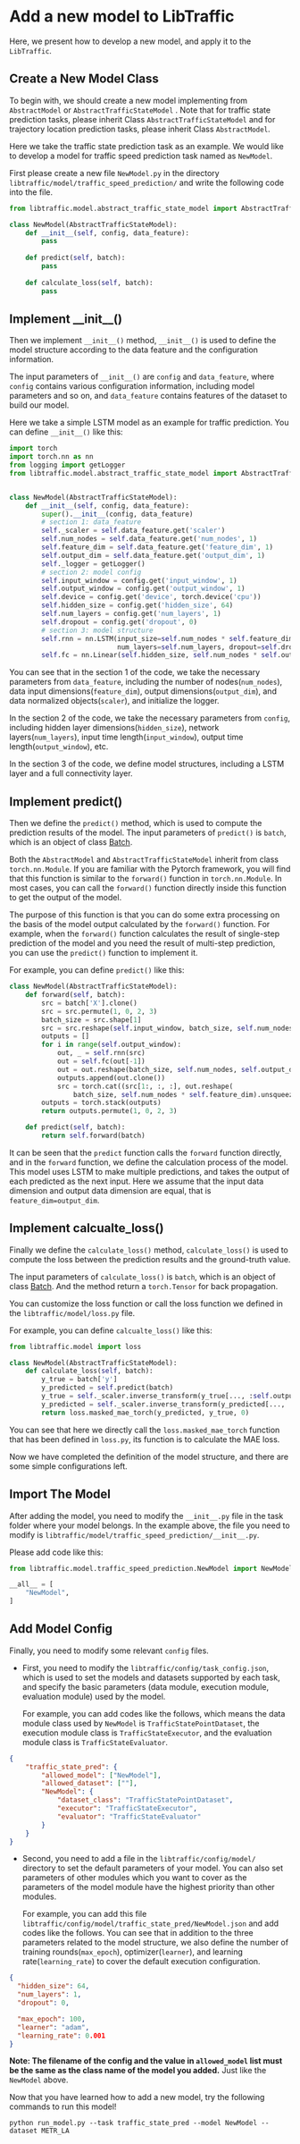 # Add a new model to LibTraffic

Here, we present how to develop a new model, and apply it to the `LibTraffic`.

## Create a New Model Class

To begin with, we should create a new model implementing from `AbstractModel` or `AbstractTrafficStateModel` . Note that for traffic state prediction tasks, please inherit Class `AbstractTrafficStateModel` and for trajectory location prediction tasks, please inherit Class `AbstractModel`.

Here we take the traffic state prediction task as an example. We would like to develop a model for traffic speed prediction task named as `NewModel`. 

First please create a new file `NewModel.py` in the directory `libtraffic/model/traffic_speed_prediction/` and write the following code into the file.

```python
from libtraffic.model.abstract_traffic_state_model import AbstractTrafficStateModel

class NewModel(AbstractTrafficStateModel):
    def __init__(self, config, data_feature):
        pass
    
    def predict(self, batch):
        pass
    
    def calculate_loss(self, batch):
        pass
```

## Implement \_\_init\_\_()

Then we implement `__init__()` method, `__init__()` is used to define the model structure according to the data feature and the configuration information.

The input parameters of  `__init__()` are `config` and `data_feature`, where `config` contains various configuration information, including model parameters and so on,  and `data_feature` contains features of the dataset to build our model.

Here we take a simple LSTM model as an example for traffic prediction. You can define `__init__()` like this:

```python
import torch
import torch.nn as nn
from logging import getLogger
from libtraffic.model.abstract_traffic_state_model import AbstractTrafficStateModel


class NewModel(AbstractTrafficStateModel):
    def __init__(self, config, data_feature):
        super().__init__(config, data_feature)
        # section 1: data_feature
        self._scaler = self.data_feature.get('scaler')
        self.num_nodes = self.data_feature.get('num_nodes', 1)
        self.feature_dim = self.data_feature.get('feature_dim', 1)
        self.output_dim = self.data_feature.get('output_dim', 1)
        self._logger = getLogger()
        # section 2: model config 
        self.input_window = config.get('input_window', 1)
        self.output_window = config.get('output_window', 1)
        self.device = config.get('device', torch.device('cpu'))
        self.hidden_size = config.get('hidden_size', 64)
        self.num_layers = config.get('num_layers', 1)
        self.dropout = config.get('dropout', 0)
        # section 3: model structure
        self.rnn = nn.LSTM(input_size=self.num_nodes * self.feature_dim, hidden_size=self.hidden_size,
                           num_layers=self.num_layers, dropout=self.dropout)
        self.fc = nn.Linear(self.hidden_size, self.num_nodes * self.output_dim)
```

You can see that in the section 1 of the code, we take the necessary parameters from `data_feature`, including the number of nodes(`num_nodes`), data input dimensions(`feature_dim`), output dimensions(`output_dim`), and data normalized objects(`scaler`), and initialize the logger. 

In the section 2 of the code, we take the necessary parameters from `config`, including hidden layer dimensions(`hidden_size`), network layers(`num_layers`), input time length(`input_window`), output time length(`output_window`), etc.

In the section 3 of the code, we define model structures, including a LSTM layer and a full connectivity layer.

## Implement predict()

Then we define the `predict()` method, which is used to compute the prediction results of the model. The input parameters of  `predict()` is `batch`, which is an object of class [Batch](../user_guide/data/batch.md). 

Both the  `AbstractModel` and `AbstractTrafficStateModel`  inherit from class `torch.nn.Module`. If you are familiar with the Pytorch framework, you will find that this function is similar to the `forward()` function in `torch.nn.Module`.  In most cases, you can call the `forward()` function directly inside this function to get the output of the model. 

The purpose of this function is that you can do some extra processing on the basis of the model output calculated by the `forward()` function. For example, when the `forward()`  function calculates the result of single-step prediction of the model and you need the result of multi-step prediction, you can use the `predict()` function to implement it.

For example, you can define `predict()` like this:

```python
class NewModel(AbstractTrafficStateModel):
    def forward(self, batch):
        src = batch['X'].clone()
        src = src.permute(1, 0, 2, 3)
        batch_size = src.shape[1]
        src = src.reshape(self.input_window, batch_size, self.num_nodes * self.feature_dim)
        outputs = []
        for i in range(self.output_window):
            out, _ = self.rnn(src)
            out = self.fc(out[-1])
            out = out.reshape(batch_size, self.num_nodes, self.output_dim)
            outputs.append(out.clone())
            src = torch.cat((src[1:, :, :], out.reshape(
                batch_size, self.num_nodes * self.feature_dim).unsqueeze(0)), dim=0)
        outputs = torch.stack(outputs)
        return outputs.permute(1, 0, 2, 3)

    def predict(self, batch):
        return self.forward(batch)
```

It can be seen that the `predict` function calls the `forward` function directly, and in the `forward` function, we define the calculation process of the model. This model uses LSTM to make multiple predictions, and takes the output of each predicted as the next input.  Here we assume that the input data dimension and output data dimension are equal, that is `feature_dim=output_dim`.

## Implement calcualte_loss()

Finally we define the `calculate_loss()` method, `calculate_loss()` is used to compute the loss between the prediction results and the ground-truth value. 

The input parameters of  `calculate_loss()` is `batch`, which is an object of class [Batch](../user_guide/data/batch.md). And the method return a `torch.Tensor` for back propagation.

You can customize the loss function or call the loss function we defined in the `libtraffic/model/loss.py` file.

For example, you can define `calcualte_loss()` like this:

```python
from libtraffic.model import loss

class NewModel(AbstractTrafficStateModel):
    def calculate_loss(self, batch):
        y_true = batch['y']
        y_predicted = self.predict(batch)
        y_true = self._scaler.inverse_transform(y_true[..., :self.output_dim])
        y_predicted = self._scaler.inverse_transform(y_predicted[..., :self.output_dim])
        return loss.masked_mae_torch(y_predicted, y_true, 0)
```

You can see that here we directly call the `loss.masked_mae_torch` function that has been defined in `loss.py`, its function is to calculate the MAE loss.

Now we have completed the definition of the model structure, and there are some simple configurations left.

## Import The Model

After adding the model, you need to modify the `__init__.py` file in the task folder where your model belongs.  In the example above, the file you need to modify is `libtraffic/model/traffic_speed_prediction/__init__.py`. 

Please add code like this:

```python
from libtraffic.model.traffic_speed_prediction.NewModel import NewModel

__all__ = [
    "NewModel",
]
```

## Add Model Config

Finally, you need to modify some relevant `config` files.

- First, you need to modify the `libtraffic/config/task_config.json`, which is used to set the models and datasets supported by each task, and specify the basic parameters (data module, execution module, evaluation module) used by the model. 

  For example, you can add codes like the follows, which means the data module class used by `NewModel` is `TrafficStatePointDataset`, the execution module class is `TrafficStateExecutor`, and the evaluation module class is `TrafficStateEvaluator`. 

```json
{
    "traffic_state_pred": {
        "allowed_model": ["NewModel"],
        "allowed_dataset": [""],
        "NewModel": {
            "dataset_class": "TrafficStatePointDataset",
            "executor": "TrafficStateExecutor",
            "evaluator": "TrafficStateEvaluator"
        }
    }
}
```

- Second, you need to add a file in the `libtraffic/config/model/` directory to set the default parameters of your model. You can also set parameters of other modules which you want to cover as the parameters of the model module have the highest priority than other modules. 

  For example, you can add this file `libtraffic/config/model/traffic_state_pred/NewModel.json` and add codes like the follows. You can see that in addition to the three parameters related to the model structure, we also define the number of training rounds(`max_epoch`), optimizer(`learner`), and learning rate(`learning_rate`) to cover the default execution configuration.

```json
{
  "hidden_size": 64,
  "num_layers": 1,
  "dropout": 0,

  "max_epoch": 100,
  "learner": "adam",
  "learning_rate": 0.001
}
```

**Note: The filename of the config and the value in `allowed_model` list must be the same as the class name of the model you added.**  Just like the `NewModel` above.

Now that you have learned how to add a new model, try the following commands to run this model!

```shell
python run_model.py --task traffic_state_pred --model NewModel --dataset METR_LA
```

